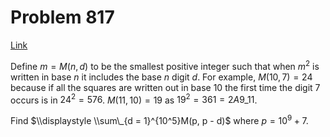 # Problem 817

[Link](https://projecteuler.net/problem=817)

Define $m = M(n, d)$ to be the smallest positive integer such that when $m^2$ is written in base $n$ it includes the base $n$ digit $d$. For example, $M(10,7) = 24$ because if all the squares are written out in base 10 the first time the digit 7 occurs is in $24^2 = 576$. $M(11,10) = 19$ as $19^2 = 361=2A9\_{11}$.

Find $\\displaystyle \\sum\_{d = 1}^{10^5}M(p, p - d)$ where $p = 10^9 + 7$.